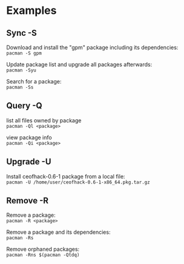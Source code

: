 # Examples

## Sync -S
Download and install the "gpm" package including its dependencies:\
`pacman -S gpm`

Update package list and upgrade all packages afterwards:\
`pacman -Syu`

Search for a package:\
`pacman -Ss`

## Query -Q
list all files owned by package\
`pacman -Ql <package>`

view package info\
`pacman -Qi <package>`  

## Upgrade -U
Install ceofhack-0.6-1 package from a local file:\
`pacman -U /home/user/ceofhack-0.6-1-x86_64.pkg.tar.gz`

## Remove -R
Remove a package:\
`pacman -R <package>`

Remove a package and its dependencies:\
`pacman -Rs`

Remove orphaned packages:\
`pacman -Rns $(pacman -Qtdq)`
